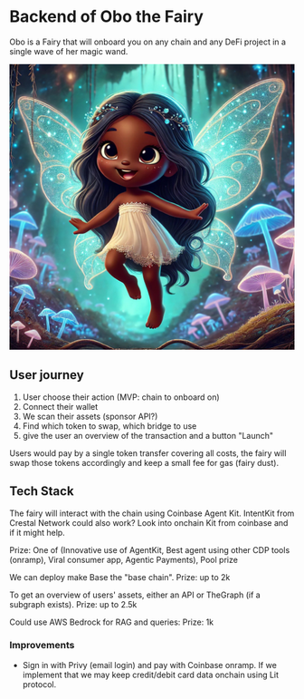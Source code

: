# Backend of Obo the Fairy

Obo is a Fairy that will onboard you on any chain and any DeFi project in a single wave of her magic wand.

![Obo image](./obo.jpg)

## User journey

1. User choose their action (MVP: chain to onboard on)
2. Connect their wallet
3. We scan their assets (sponsor API?)
4. Find which token to swap, which bridge to use
5. give the user an overview of the transaction and a button "Launch"

Users would pay by a single token transfer covering all costs, the fairy will swap those tokens accordingly and keep a small fee for gas (fairy dust).

## Tech Stack

The fairy will interact with the chain using Coinbase Agent Kit. IntentKit from Crestal Network could also work? 
Look into onchain Kit from coinbase and if it might help.

Prize: One of (Innovative use of AgentKit, Best agent using other CDP tools (onramp), Viral consumer app, Agentic Payments), Pool prize

We can deploy make Base the "base chain". 
Prize: up to 2k

To get an overview of users' assets, either an API or TheGraph (if a subgraph exists).
Prize: up to 2.5k

Could use AWS Bedrock for RAG and queries:
Prize: 1k


### Improvements

- Sign in with Privy (email login) and pay with Coinbase onramp. If we implement that we may keep credit/debit card data onchain using Lit protocol.


